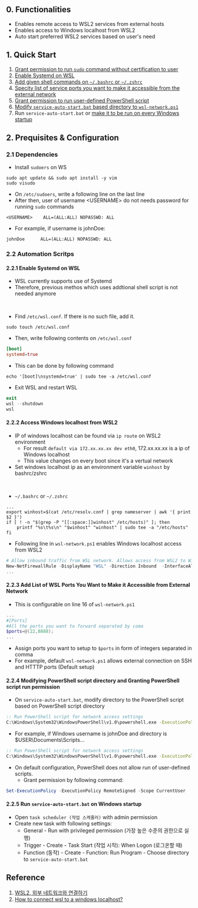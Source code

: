 ## 0. Functionalities

- Enables remote access to WSL2 services from external hosts
- Enables access to Windows localhost from WSL2
- Auto start preferred WSL2 services based on user's need

## 1. Quick Start

1. [Grant permission to run `sudo` command without certification to user](#21-dependencies)
2. [Enable Systemd on WSL](#221-enable-systemd-on-wsl)
3. [Add given shell commands on `~/.bashrc` or `~/.zshrc`](#222-access-windows-localhost-from-wsl2)
4. [Specity list of service ports you want to make it accessible from the external network](#223-add-list-of-wsl-ports-you-want-to-make-it-accessible-from-external-network)
5. [Grant permission to run user-defined PowerShell script](#224-modifying-powershell-script-directory-and-granting-powershell-script-run-permission)
6. [Modify `service-auto-start.bat` based directory to `wsl-network.ps1`](#224-modifying-powershell-script-directory-and-granting-powershell-script-run-permission)
7. Run `service-auto-start.bat` or [make it to be run on every Windows startup](#225-run-service-auto-startbat-on-windows-startup)

## 2. Prequisites & Configuration

### 2.1 Dependencies

- Install `sudoers` on WS

```shell
sudo apt update && sudo apt install -y vim
sudo visudo
```

- On `/etc/sudoers`, write a  following line on the last line
- After then, user of username \<USERNAME\> do not needs password for running `sudo` commands

```shell
<USERNAME>    ALL=(ALL:ALL) NOPASSWD: ALL
```

- For example, if username is johnDoe:

```shell
johnDoe      ALL=(ALL:ALL) NOPASSWD: ALL
```

### 2.2 Automation Scritps

#### 2.2.1 Enable Systemd on WSL

- WSL currently supports use of Systemd
- Therefore, previous methos which uses addtional shell script is not needed anymore
<br/>

- Find `/etc/wsl.conf`. If there is no such file, add it.

```shell
sudo touch /etc/wsl.conf
```

- Then, write following contents on `/etc/wsl.conf`

```conf
[boot]
systemd=true
```

- This can be done by following command

```shell
echo '[boot]\nsystemd=true' | sudo tee -a /etc/wsl.conf
```

- Exit WSL and restart WSL

```powershell
exit
wsl --shutdown
wsl
```

#### 2.2.2 Access Windows localhost from WSL2

- IP of windows localhost can be found via `ip route` on WSL2 environment
    - For result `default via 172.xx.xx.xx dev eth0`, 172.xx.xx.xx is a ip of Windows localhost
    - This value changes on every boot since it's a vertual network
- Set windows localhost ip as an environment variable `winhost` by bashrc/zshrc
<br/>

- `~/.bashrc` or `~/.zshrc`

```shell
...
export winhost=$(cat /etc/resolv.conf | grep nameserver | awk '{ print $2 }')
if [ ! -n "$(grep -P "[[:space:]]winhost" /etc/hosts)" ]; then
    printf "%s\t%s\n" "$winhost" "winhost" | sudo tee -a "/etc/hosts"
fi
```

- Following line in `wsl-network.ps1` enables Windows localhost access from WSL2

```powershell
# Allow inbound traffic from WSL network. Allows access from WSL2 to Windows localhost
New-NetFirewallRule -DisplayName "WSL" -Direction Inbound  -InterfaceAlias "vEthernet (WSL)"  -Action Allow
...
```

#### 2.2.3 Add List of WSL Ports You Want to Make it Accessible from External Network

- This is configurable on line 16 of `wsl-network.ps1`

```powershell
...
#[Ports]
#All the ports you want to forward separated by coma
$ports=@(22,8888);
...
``` 

- Assign ports you want to setup to `$ports` in form of integers separated in comma
- For example, default `wsl-network.ps1` allows external connection on SSH and HTTTP ports (Default setup)


#### 2.2.4 Modifying PowerShell script directory and Granting PowerShell script run permission

- On `service-auto-start.bat`, modify directory to the PowerShell script based on PowerShell script directory

```bat
:: Run PowerShell script for network access settings
C:\Windows\System32\WindowsPowerShell\v1.0\powershell.exe -ExecutionPolicy Bypass -File "C:\Users\<USERNAME>\DIRECTORY\TO\wsl-network.ps1"
```

- For example, if Windows username is johnDoe and directory is $USER\Documents\Scripts...

```bat
:: Run PowerShell script for network access settings
C:\Windows\System32\WindowsPowerShell\v1.0\powershell.exe -ExecutionPolicy Bypass -File "C:\Users\johnDoe\Documents\Scripts\wsl-network.ps1"
```

- On default configuration, PowerShell does not allow run of user-defined scripts.
    - Grant permission by following command:

```powershell
Set-ExecutionPolicy -ExecutionPolicy RemoteSigned -Scope CurrentUser
```

#### 2.2.5 Run `service-auto-start.bat` on Windows startup

- Open `task scheduler (작업 스케줄러)` with admin permission
- Create new task with following settings:
    - General - Run with privileged permission (가장 높은 수준의 권한으로 실행)
    - Trigger - Create - Task Start (작업 시작): When Logon (로그온할 때)
    - Function (동작) - Create - Function: Run Program - Choose directory to `service-auto-start.bat`

## Reference

1. [WSL2, 외부 네트워크와 연결하기](https://codeac.tistory.com/118)
2. [How to connect wsl to a windows localhost?](https://superuser.com/questions/1535269/how-to-connect-wsl-to-a-windows-localhost)